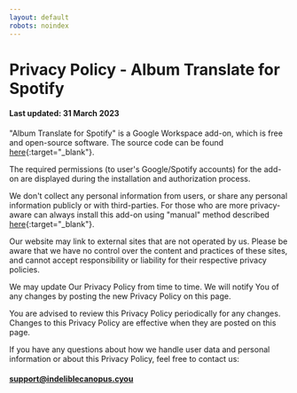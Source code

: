 ```yaml
---
layout: default
robots: noindex
---
```


# Privacy Policy - Album Translate for Spotify

#### Last updated: 31 March 2023

"Album Translate for Spotify" is a Google Workspace add-on, which is free and open-source software. The source code can be found [here](https://github.com/indeliblecanopus/album-translate-for-spotify){:target="_blank"}.

The required permissions (to user's Google/Spotify accounts) for the add-on are displayed during the installation and authorization process.

We don't collect any personal information from users, or share any personal information publicly or with third-parties. For those who are more privacy-aware can always install this add-on using "manual" method described [here](https://github.com/indeliblecanopus/album-translate-for-spotify#install-the-add-on){:target="_blank"}.

Our website may link to external sites that are not operated by us. Please be aware that we have no control over the content and practices of these sites, and cannot accept responsibility or liability for their respective privacy policies.

We may update Our Privacy Policy from time to time. We will notify You of any changes by posting the new Privacy Policy on this page.

You are advised to review this Privacy Policy periodically for any changes. Changes to this Privacy Policy are effective when they are posted on this page.

If you have any questions about how we handle user data and personal information or about this Privacy Policy, feel free to contact us:

#### [support@indeliblecanopus.cyou](mailto:support@indeliblecanopus.cyou)



